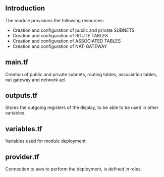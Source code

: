 ## Introduction

The module provisions the following resources:

- Creation and configuration of public and private SUBNETS
- Creation and configuration of ROUTE TABLES
- Creation and configuration of ASSOCIATED TABLES
- Creation and configuration of NAT-GATEWAY

## main.tf

Creation of public and private subnets, routing tables, association tables, nat gateway and network acl.


## outputs.tf

Stores the outgoing registers of the display, to be able to be used in other variables.


## variables.tf

Variables used for module deployment


## provider.tf

Connection to aws to perform the deployment, is defined in roles.